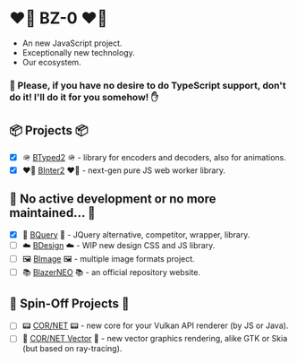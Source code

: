 # ❤️‍🔥 BZ-0 ❤️‍🔥

- An new JavaScript project. 
- Exceptionally new technology.
- Our ecosystem.

### 🤚 Please, if you have no desire to do TypeScript support, don't do it! I'll do it for you somehow! ✋

## 📦 Projects 📦

- [x] 🪖 [BTyped2](https://github.com/BlazerNEO/BTyped2) 🪖 - library for encoders and decoders, also for animations.
- [x] ❤️‍🔥 [BInter2](https://github.com/BlazerNEO/BInter2) ❤️‍🔥 - next-gen pure JS web worker library.

## 🗿 No active development or no more maintained... 🗿

- [x] 🥀 [BQuery](https://github.com/BlazerNEO/BQuery) 🥀 - JQuery alternative, competitor, wrapper, library.
- [ ] ☁️ [BDesign](https://github.com/BlazerNEO/BDesign) ☁️ - WIP new design CSS and JS library.
- [ ] 🖼 [BImage](https://github.com/BlazerNEO/BImage) 🖼 - multiple image formats project.
- [ ] 📚 [BlazerNEO](https://github.com/BlazerNEO/.github) 📚 - an official repository website.

## 🍉 Spin-Off Projects 🍉

- [ ] 📟 [COR/NET](https://github.com/mem-arial/cornet) 📟 - new core for your Vulkan API renderer (by JS or Java).
- [ ] 🎨 [COR/NET Vector](https://github.com/mem-arial/cornet-vc) 🎨 - new vector graphics rendering, alike GTK or Skia (but based on ray-tracing).
